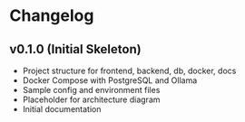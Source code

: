 # Changelog

## v0.1.0 (Initial Skeleton)
- Project structure for frontend, backend, db, docker, docs
- Docker Compose with PostgreSQL and Ollama
- Sample config and environment files
- Placeholder for architecture diagram
- Initial documentation
